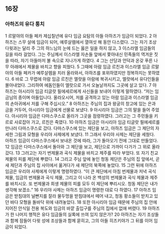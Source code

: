 ## 16장
### 아하즈의 유다 통치
1 르말야의 아들 페카 제십칠년에 유다 임금 요탐의 아들 아하즈가 임금이 되었다.
2 아하즈는 스무 살에 임금이 되어, 예루살렘에서 열여섯 해 동안 다스렸다. 그는 자기 조상 다윗과는 달리 주 그의 하느님의 눈에 드는 옳은 일을 하지 않고,
3 이스라엘 임금들의 길을 따라 걸었다. 그는 주님께서 이스라엘 자손들 앞에서 쫓아내신 민족들의 역겨운 짓을 따라, 자기 아들마저 불 속으로 지나가게 하였다.
4 그는 산당과 언덕과 온갖 푸른 나무 아래에서 제물을 바치고 향을 피웠다.
5 그때에 아람 임금 르친과 이스라엘 임금 르말야의 아들 페카가 예루살렘을 치러 올라와서, 아하즈를 포위하였지만 정복하지는 못하였다.
6 바로 그 무렵에 아람 임금 르친은 엘랏을 아람에 복귀시키고, 엘랏에서 유다인들을 몰아내었다. 그리하여 에돔인들이 엘랏으로 가서 오늘날까지도 그곳에 살고 있다.
7 아하즈는 아시리아 임금 티글랏 필에세르에게 사신들을 보내어 이렇게 말하였다. “저는 임금님의 종이며 아들입니다. 올라오시어, 저를 공격하고 있는 아람 임금과 이스라엘 임금의 손아귀에서 저를 구해 주십시오.”
8 아하즈는 주님의 집과 왕궁의 창고에 있는 은과 금을 거두어, 아시리아 임금에게 선물로 보냈다.
9 아시리아 임금은 그의 말을 들어 주었다. 아시리아 임금은 다마스쿠스로 올라가 그곳을 점령하였다. 그러고는 그 주민들을 키르로 사로잡아 가고, 르친은 죽였다.
10 아하즈 임금은 아시리아 임금 티글랏 필에세르를 만나러 다마스쿠스로 갔다. 다마스쿠스에 있는 제단을 보고, 아하즈 임금은 그 제단의 자세한 그림과 모형을 우리야 사제에게 보냈다.
11 그래서 우리야 사제는 제단을 세웠다. 아하즈 임금이 다마스쿠스에서 보내온 것에 따라, 그가 돌아오기 전에 그대로 만들었다.
12 임금은 다마스쿠스에서 돌아와 그 제단을 보고, 제단으로 가까이 다가가 그 위로 올라갔다.
13 그러고는 자기 번제물과 곡식 제물을 바치고 제주를 따라 부었다. 또 자기 친교 제물의 피를 제단에 뿌렸다.
14 그리고 주님 앞에 놓인 청동 제단은 주님의 집 앞에서, 곧 새 제단과 주님의 집 사이에서 옮겨다가 새 제단의 북쪽에 놓았다.
15 그런 뒤에 아하즈 임금은 우리야 사제에게 이렇게 명령하였다. “이 큰 제단에서 아침 번제물과 저녁 곡식 제물, 임금의 번제물과 곡식 제물, 그리고 이 나라 온 백성의 번제물과 곡식 제물과 제주를 바치시오. 또 번제물과 희생 제물의 피를 모두 이 제단에 뿌리시오. 청동 제단은 내가 생각해 보겠소.”
16 우리야 사제는 아하즈 임금이 명령한 대로 다 하였다.
17 아하즈 임금은 받침대의 널빤지를 잘라 물두멍을 받침대에서 떼어 내고, 청동 황소들이 받치고 있던 바다 모형을 돌바닥 위에 내려놓았다.
18 또한 아시리아 임금 때문에 주님의 집 안에 지어진 안식일 전용 복도와 임금의 바깥 출입구를 주님의 집에서 없애 버렸다.
19 아하즈가 한 나머지 행적은 유다 임금들의 실록에 쓰여 있지 않은가?
20 아하즈는 자기 조상들과 함께 잠들어 다윗 성에 조상들과 함께 묻히고, 그의 아들 히즈키야가 그 뒤를 이어 임금이 되었다.

